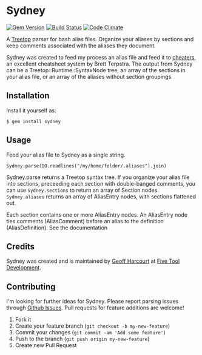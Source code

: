 # Sydney
[![Gem Version](https://badge.fury.io/rb/sydney.png)](http://badge.fury.io/rb/sydney)
[![Build Status](https://secure.travis-ci.org/geoffharcourt/sydney.png)](http://travis-ci.org/geoffharcourt/sydney?branch=master)
[![Code Climate](https://codeclimate.com/badge.png)](https://codeclimate.com/github/geoffharcourt/sydney)

A [Treetop](https://github.com/nathansobo/treetop) parser for bash alias files. Organize your aliases by sections and keep comments associated with the aliases they document.

Sydney was created to feed my process an alias file and feed it to
[cheaters](https://github.com/ttscoff/cheaters), an excellent
cheatsheet system by Brett Terpstra. The output from Sydney can be a Treetop::Runtime::SyntaxNode tree, an array of the sections in your alias file, or an array of the aliases without section groupings.

## Installation

Install it yourself as:

    $ gem install sydney

## Usage

Feed your alias file to Sydney as a single string.

    Sydney.parse(IO.readlines("/my/home/folder/.aliases").join)

Sydney.parse returns a Treetop syntax tree. If you organize your alias
file into sections, preceeding each section with double-banged comments,
you can use `Sydney.sections` to return an array of Section nodes. `Sydney.aliases` returns an array of AliasEntry nodes, with sections flattened out.

Each section contains one or more AliasEntry nodes. An AliasEntry node
ties comments (AliasComment) before an alias to the definition
(AliasDefinition). See the documentation

## Credits
Sydney was created and is maintained by [Geoff Harcourt](http://github.com/geoffharcourt) at [Five Tool Development](http://fivetool.io).

## Contributing

I'm looking for further ideas for Sydney. Please report parsing issues through [Github Issues](https://github.com/geoffharcourt/sydney/issues). Pull requests for feature additions are welcome!

1. Fork it
2. Create your feature branch (`git checkout -b my-new-feature`)
3. Commit your changes (`git commit -am 'Add some feature'`)
4. Push to the branch (`git push origin my-new-feature`)
5. Create new Pull Request
